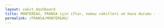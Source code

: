 ```yaml
---
layout: vakit_dashboard
title: MONTEREAU, FRANSA için iftar, namaz vakitleri ve hava durumu - ilçe/eyalet seç
permalink: /FRANSA/MONTEREAU/
---
```


<script type="text/javascript">
  var GLOBAL_COUNTRY = 'FRANSA';
  var GLOBAL_CITY = 'MONTEREAU';
  var GLOBAL_STATE = '';
  var lat = 72;
  var lon = 21;
</script>
